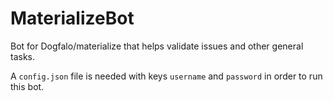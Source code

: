 # MaterializeBot

Bot for Dogfalo/materialize that helps validate issues and other general tasks.

A `config.json` file is needed with keys `username` and `password` in order to run this bot.
